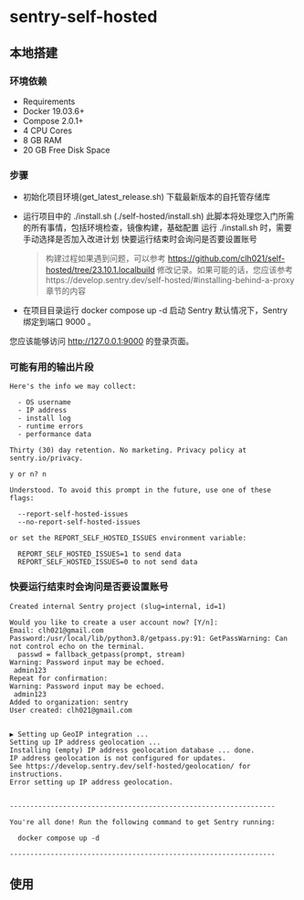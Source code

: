 # sentry-self-hosted

## 本地搭建

### 环境依赖
- Requirements
- Docker 19.03.6+
- Compose 2.0.1+
- 4 CPU Cores
- 8 GB RAM
- 20 GB Free Disk Space

### 步骤
- 初始化项目环境(get_latest_release.sh)
  下载最新版本的自托管存储库

- 运行项目中的 ./install.sh (./self-hosted/install.sh)
  此脚本将处理您入门所需的所有事情，包括环境检查，镜像构建，基础配置
  运行 ./install.sh 时，需要手动选择是否加入改进计划
  快要运行结束时会询问是否要设置账号
  > 构建过程如果遇到问题，可以参考 https://github.com/clh021/self-hosted/tree/23.10.1.localbuild 修改记录。如果可能的话，您应该参考https://develop.sentry.dev/self-hosted/#installing-behind-a-proxy 章节的内容

- 在项目目录运行 docker compose up -d 启动 Sentry
  默认情况下，Sentry 绑定到端口 9000 。

您应该能够访问 http://127.0.0.1:9000 的登录页面。



### 可能有用的输出片段
```
Here's the info we may collect:

  - OS username
  - IP address
  - install log
  - runtime errors
  - performance data

Thirty (30) day retention. No marketing. Privacy policy at sentry.io/privacy.

y or n? n

Understood. To avoid this prompt in the future, use one of these flags:

  --report-self-hosted-issues
  --no-report-self-hosted-issues

or set the REPORT_SELF_HOSTED_ISSUES environment variable:

  REPORT_SELF_HOSTED_ISSUES=1 to send data
  REPORT_SELF_HOSTED_ISSUES=0 to not send data
```

### 快要运行结束时会询问是否要设置账号
```
Created internal Sentry project (slug=internal, id=1)

Would you like to create a user account now? [Y/n]:
Email: clh021@gmail.com
Password:/usr/local/lib/python3.8/getpass.py:91: GetPassWarning: Can not control echo on the terminal.
  passwd = fallback_getpass(prompt, stream)
Warning: Password input may be echoed.
 admin123
Repeat for confirmation:
Warning: Password input may be echoed.
 admin123
Added to organization: sentry
User created: clh021@gmail.com


▶ Setting up GeoIP integration ...
Setting up IP address geolocation ...
Installing (empty) IP address geolocation database ... done.
IP address geolocation is not configured for updates.
See https://develop.sentry.dev/self-hosted/geolocation/ for instructions.
Error setting up IP address geolocation.


-----------------------------------------------------------------

You're all done! Run the following command to get Sentry running:

  docker compose up -d

-----------------------------------------------------------------
```

## 使用
